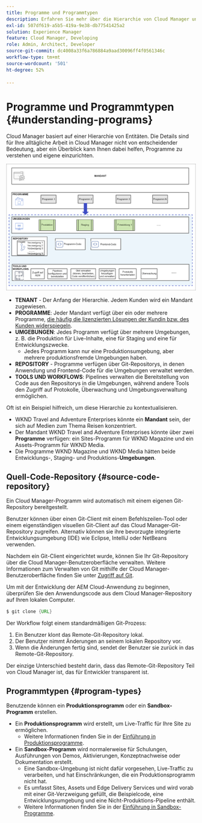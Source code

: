 ```yaml
---
title: Programme und Programmtypen
description: Erfahren Sie mehr über die Hierarchie von Cloud Manager und darüber, wie die verschiedenen Arten von Programmen in die Struktur passen und wie sie sich unterscheiden.
exl-id: 507df619-a5b5-419a-9e38-db77541425a2
solution: Experience Manager
feature: Cloud Manager, Developing
role: Admin, Architect, Developer
source-git-commit: dc4008a33f6a786884a9aad30096ff4f0561346c
workflow-type: tm+mt
source-wordcount: '501'
ht-degree: 52%

---
```



# Programme und Programmtypen {#understanding-programs}

Cloud Manager basiert auf einer Hierarchie von Entitäten. Die Details sind für Ihre alltägliche Arbeit in Cloud Manager nicht von entscheidender Bedeutung, aber ein Überblick kann Ihnen dabei helfen, Programme zu verstehen und eigene einzurichten.

![Cloud Manager-Hierarchie](assets/program-types1.png)

* **TENANT** - Der Anfang der Hierarchie. Jedem Kunden wird ein Mandant zugewiesen.
* **PROGRAMME**: Jeder Mandant verfügt über ein oder mehrere Programme, [die häufig die lizenzierten Lösungen der Kundin bzw. des Kunden widerspiegeln](introduction-production-programs.md).
* **UMGEBUNGEN**: Jedes Programm verfügt über mehrere Umgebungen, z. B. die Produktion für Live-Inhalte, eine für Staging und eine für Entwicklungszwecke.
   * Jedes Programm kann nur eine Produktionsumgebung, aber mehrere produktionsfremde Umgebungen haben.
* **REPOSITORY** - Programme verfügen über Git-Repositorys, in denen Anwendung und Frontend-Code für die Umgebungen verwaltet werden.
* **TOOLS UND WORKFLOWS**: Pipelines verwalten die Bereitstellung von Code aus den Repositorys in die Umgebungen, während andere Tools den Zugriff auf Protokolle, Überwachung und Umgebungsverwaltung ermöglichen.

Oft ist ein Beispiel hilfreich, um diese Hierarchie zu kontextualisieren.

* WKND Travel and Adventure Enterprises könnte ein **Mandant** sein, der sich auf Medien zum Thema Reisen konzentriert.
* Der Mandant WKND Travel and Adventure Enterprises könnte über zwei **Programme** verfügen: ein Sites-Programm für WKND Magazine und ein Assets-Programm für WKND Media.
* Die Programme WKND Magazine und WKND Media hätten beide Entwicklungs-, Staging- und Produktions-**Umgebungen**.

## Quell-Code-Repository {#source-code-repository}

Ein Cloud Manager-Programm wird automatisch mit einem eigenen Git-Repository bereitgestellt.

Benutzer können über einen Git-Client mit einem Befehlszeilen-Tool oder einem eigenständigen visuellen Git-Client auf das Cloud Manager-Git-Repository zugreifen. Alternativ können sie ihre bevorzugte integrierte Entwicklungsumgebung (IDE) wie Eclipse, IntelliJ oder NetBeans verwenden.

Nachdem ein Git-Client eingerichtet wurde, können Sie Ihr Git-Repository über die Cloud Manager-Benutzeroberfläche verwalten. Weitere Informationen zum Verwalten von Git mithilfe der Cloud Manager-Benutzeroberfläche finden Sie unter [Zugriff auf Git](/help/implementing/cloud-manager/managing-code/accessing-repos.md).

Um mit der Entwicklung der AEM Cloud-Anwendung zu beginnen, überprüfen Sie den Anwendungscode aus dem Cloud Manager-Repository auf Ihren lokalen Computer.

```java
$ git clone {URL}
```

Der Workflow folgt einem standardmäßigen Git-Prozess:

1. Ein Benutzer klont das Remote-Git-Repository lokal.
1. Der Benutzer nimmt Änderungen an seinem lokalen Repository vor.
1. Wenn die Änderungen fertig sind, sendet der Benutzer sie zurück in das Remote-Git-Repository.

Der einzige Unterschied besteht darin, dass das Remote-Git-Repository Teil von Cloud Manager ist, das für Entwickler transparent ist.

## Programmtypen {#program-types}

Benutzende können ein **Produktionsprogramm** oder ein **Sandbox-Programm** erstellen.

* Ein **Produktionsprogramm** wird erstellt, um Live-Traffic für Ihre Site zu ermöglichen.
   * Weitere Informationen finden Sie in der [Einführung in Produktionsprogramme](/help/implementing/cloud-manager/getting-access-to-aem-in-cloud/introduction-production-programs.md).
* Ein **Sandbox-Programm** wird normalerweise für Schulungen, Ausführungen von Demos, Aktivierungen, Konzeptnachweise oder Dokumentation erstellt.
   * Eine Sandbox-Umgebung ist nicht dafür vorgesehen, Live-Traffic zu verarbeiten, und hat Einschränkungen, die ein Produktionsprogramm nicht hat.
   * Es umfasst Sites, Assets und Edge Delivery Services und wird vorab mit einer Git-Verzweigung gefüllt, die Beispielcode, eine Entwicklungsumgebung und eine Nicht-Produktions-Pipeline enthält.
   * Weitere Informationen finden Sie in der [Einführung in Sandbox-Programme](/help/implementing/cloud-manager/getting-access-to-aem-in-cloud/introduction-sandbox-programs.md).
